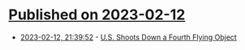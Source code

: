 # [Published on 2023-02-12](index.md)

* [2023-02-12, 21:39:52](https://news.ycombinator.com/item?id=34767329) - [U.S. Shoots Down a Fourth Flying Object](https://www.nytimes.com/2023/02/12/us/politics/us-shoots-down-object-michigan.html)
